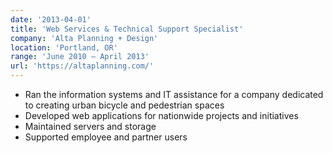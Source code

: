 ```yaml
---
date: '2013-04-01'
title: 'Web Services & Technical Support Specialist'
company: 'Alta Planning + Design'
location: 'Portland, OR'
range: 'June 2010 – April 2013'
url: 'https://altaplanning.com/'
---
```


- Ran the information systems and IT assistance for a company dedicated to creating urban bicycle and pedestrian spaces
- Developed web applications for nationwide projects and initiatives
- Maintained servers and storage
- Supported employee and partner users
